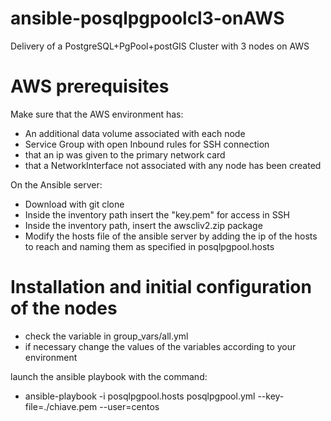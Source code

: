 # ansible-posqlpgpoolcl3-onAWS
Delivery of a PostgreSQL+PgPool+postGIS Cluster with 3 nodes on AWS

# AWS prerequisites
Make sure that the AWS environment has:

* An additional data volume associated with each node
* Service Group with open Inbound rules for SSH connection
* that an ip was given to the primary network card
* that a NetworkInterface not associated with any node has been created

On the Ansible server:

* Download with git clone
* Inside the inventory path insert the "key.pem" for access in SSH
* Inside the inventory path, insert the awscliv2.zip package
* Modify the hosts file of the ansible server by adding the ip of the hosts to reach and naming them as specified in posqlpgpool.hosts

# Installation and initial configuration of the nodes

* check the variable in group_vars/all.yml
* if necessary change the values of the variables according to your environment

launch the ansible playbook with the command:

* ansible-playbook -i posqlpgpool.hosts posqlpgpool.yml --key-file=./chiave.pem --user=centos
